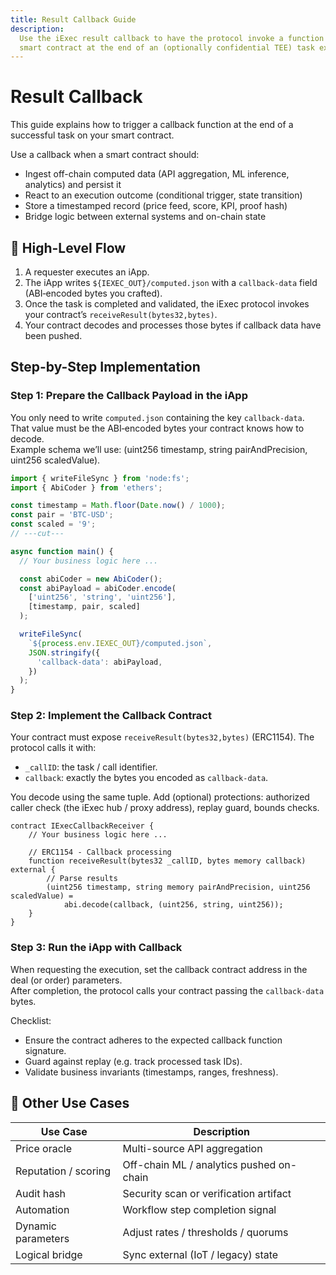 ```yaml
---
title: Result Callback Guide
description:
  Use the iExec result callback to have the protocol invoke a function on your
  smart contract at the end of an (optionally confidential TEE) task execution.
---
```


# Result Callback

This guide explains how to trigger a callback function at the end of a
successful task on your smart contract.

Use a callback when a smart contract should:

- Ingest off-chain computed data (API aggregation, ML inference, analytics) and
  persist it
- React to an execution outcome (conditional trigger, state transition)
- Store a timestamped record (price feed, score, KPI, proof hash)
- Bridge logic between external systems and on-chain state

## 🧩 High-Level Flow

1. A requester executes an iApp.
2. The iApp writes `${IEXEC_OUT}/computed.json` with a `callback-data` field
   (ABI‑encoded bytes you crafted).
3. Once the task is completed and validated, the iExec protocol invokes your
   contract’s `receiveResult(bytes32,bytes)`.
4. Your contract decodes and processes those bytes if callback data have been
   pushed.

## Step-by-Step Implementation

### Step 1: Prepare the Callback Payload in the iApp

You only need to write `computed.json` containing the key `callback-data`.  
That value must be the ABI‑encoded bytes your contract knows how to decode.  
Example schema we’ll use: (uint256 timestamp, string pairAndPrecision, uint256
scaledValue).

```ts twoslash
import { writeFileSync } from 'node:fs';
import { AbiCoder } from 'ethers';

const timestamp = Math.floor(Date.now() / 1000);
const pair = 'BTC-USD';
const scaled = '9';
// ---cut---

async function main() {
  // Your business logic here ...

  const abiCoder = new AbiCoder();
  const abiPayload = abiCoder.encode(
    ['uint256', 'string', 'uint256'],
    [timestamp, pair, scaled]
  );

  writeFileSync(
    `${process.env.IEXEC_OUT}/computed.json`,
    JSON.stringify({
      'callback-data': abiPayload,
    })
  );
}
```

### Step 2: Implement the Callback Contract

Your contract must expose `receiveResult(bytes32,bytes)` (ERC1154). The protocol
calls it with:

- `_callID`: the task / call identifier.
- `callback`: exactly the bytes you encoded as `callback-data`.

You decode using the same tuple. Add (optional) protections: authorized caller
check (the iExec hub / proxy address), replay guard, bounds checks.

```solidity
contract IExecCallbackReceiver {
    // Your business logic here ...

    // ERC1154 - Callback processing
    function receiveResult(bytes32 _callID, bytes memory callback) external {
        // Parse results
        (uint256 timestamp, string memory pairAndPrecision, uint256 scaledValue) =
            abi.decode(callback, (uint256, string, uint256));
    }
}
```

### Step 3: Run the iApp with Callback

When requesting the execution, set the callback contract address in the deal (or
order) parameters.  
After completion, the protocol calls your contract passing the `callback-data`
bytes.

Checklist:

- Ensure the contract adheres to the expected callback function signature.
- Guard against replay (e.g. track processed task IDs).
- Validate business invariants (timestamps, ranges, freshness).

## 🔄 Other Use Cases

| Use Case             | Description                              |
| -------------------- | ---------------------------------------- |
| Price oracle         | Multi-source API aggregation             |
| Reputation / scoring | Off-chain ML / analytics pushed on-chain |
| Audit hash           | Security scan or verification artifact   |
| Automation           | Workflow step completion signal          |
| Dynamic parameters   | Adjust rates / thresholds / quorums      |
| Logical bridge       | Sync external (IoT / legacy) state       |
